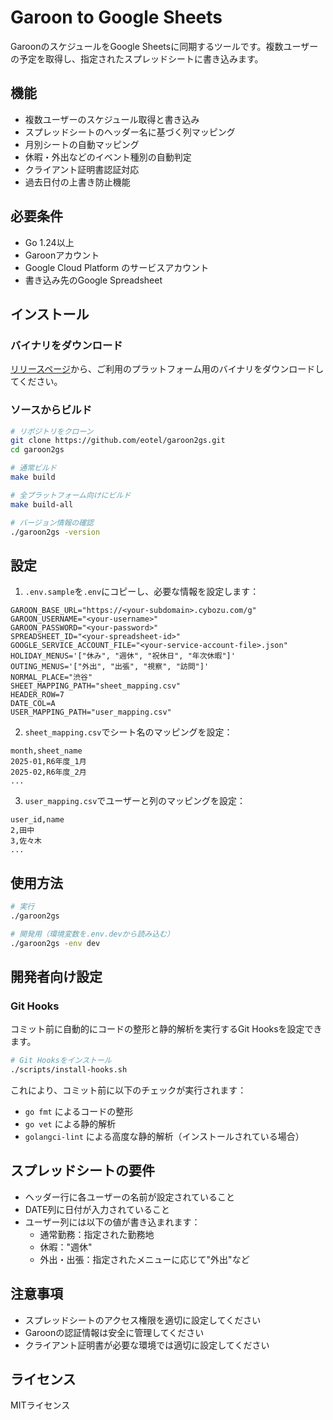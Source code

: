 # Garoon to Google Sheets

GaroonのスケジュールをGoogle Sheetsに同期するツールです。複数ユーザーの予定を取得し、指定されたスプレッドシートに書き込みます。

## 機能

- 複数ユーザーのスケジュール取得と書き込み
- スプレッドシートのヘッダー名に基づく列マッピング
- 月別シートの自動マッピング
- 休暇・外出などのイベント種別の自動判定
- クライアント証明書認証対応
- 過去日付の上書き防止機能

## 必要条件

- Go 1.24以上
- Garoonアカウント
- Google Cloud Platform のサービスアカウント
- 書き込み先のGoogle Spreadsheet

## インストール

### バイナリをダウンロード

[リリースページ](https://github.com/eotel/garoon2gs/releases)から、ご利用のプラットフォーム用のバイナリをダウンロードしてください。

### ソースからビルド

```bash
# リポジトリをクローン
git clone https://github.com/eotel/garoon2gs.git
cd garoon2gs

# 通常ビルド
make build

# 全プラットフォーム向けにビルド
make build-all

# バージョン情報の確認
./garoon2gs -version
```

## 設定

1. `.env.sample`を`.env`にコピーし、必要な情報を設定します：

```env
GAROON_BASE_URL="https://<your-subdomain>.cybozu.com/g"
GAROON_USERNAME="<your-username>"
GAROON_PASSWORD="<your-password>"
SPREADSHEET_ID="<your-spreadsheet-id>"
GOOGLE_SERVICE_ACCOUNT_FILE="<your-service-account-file>.json"
HOLIDAY_MENUS='["休み", "週休", "祝休日", "年次休暇"]'
OUTING_MENUS='["外出", "出張", "視察", "訪問"]'
NORMAL_PLACE="渋谷"
SHEET_MAPPING_PATH="sheet_mapping.csv"
HEADER_ROW=7
DATE_COL=A
USER_MAPPING_PATH="user_mapping.csv"
```

2. `sheet_mapping.csv`でシート名のマッピングを設定：

```csv
month,sheet_name
2025-01,R6年度_1月
2025-02,R6年度_2月
...
```

3. `user_mapping.csv`でユーザーと列のマッピングを設定：

```csv
user_id,name
2,田中
3,佐々木
...
```

## 使用方法

```bash
# 実行
./garoon2gs

# 開発用（環境変数を.env.devから読み込む）
./garoon2gs -env dev
```

## 開発者向け設定

### Git Hooks

コミット前に自動的にコードの整形と静的解析を実行するGit Hooksを設定できます。

```bash
# Git Hooksをインストール
./scripts/install-hooks.sh
```

これにより、コミット前に以下のチェックが実行されます：
- `go fmt` によるコードの整形
- `go vet` による静的解析
- `golangci-lint` による高度な静的解析（インストールされている場合）

## スプレッドシートの要件

- ヘッダー行に各ユーザーの名前が設定されていること
- DATE列に日付が入力されていること
- ユーザー列には以下の値が書き込まれます：
    - 通常勤務：指定された勤務地
    - 休暇："週休"
    - 外出・出張：指定されたメニューに応じて"外出"など

## 注意事項

- スプレッドシートのアクセス権限を適切に設定してください
- Garoonの認証情報は安全に管理してください
- クライアント証明書が必要な環境では適切に設定してください

## ライセンス

MITライセンス